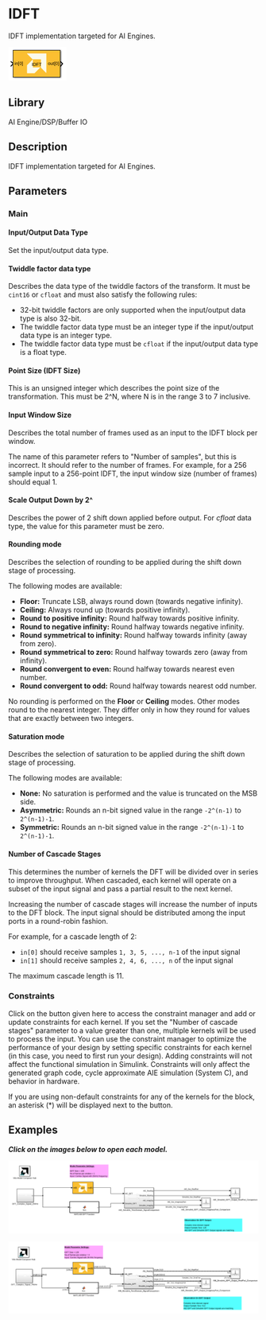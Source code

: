 # IDFT 
IDFT implementation targeted for AI Engines.
  
![](./Images/block.png)  

## Library

AI Engine/DSP/Buffer IO

## Description

 IDFT implementation targeted for AI Engines.
## Parameters

### Main  
#### Input/Output Data Type
Set the input/output data type.

#### Twiddle factor data type
Describes the data type of the twiddle factors of the transform. It must be `cint16` or `cfloat` and must also satisfy the following rules:
* 32-bit twiddle factors are only supported when the input/output data type is also 32-bit.
* The twiddle factor data type must be an integer type if the input/output data type is an integer type.
* The twiddle factor data type must be `cfloat` if the input/output data type is a float type.

#### Point Size (IDFT Size)
This is an unsigned integer which describes the point size of the transformation. This must be 2^N, where N is in the range 3 to 7 inclusive.

#### Input Window Size
Describes the total number of frames used as an input to the IDFT block per window.

<div class="noteBox">
The name of this parameter refers to "Number of samples", but this is incorrect. It should refer to the number of frames. For example, for a 256 sample input to a 256-point IDFT, the input window size (number of frames) should equal 1.
</div>
 
#### Scale Output Down by 2^
Describes the power of 2 shift down applied before output. For _cfloat_ data type, the value for this parameter must be zero. 

#### Rounding mode

Describes the selection of rounding to be applied during the shift down stage of processing.

The following modes are available:
* **Floor:** Truncate LSB, always round down (towards negative infinity).
* **Ceiling:** Always round up (towards positive infinity).
* **Round to positive infinity:** Round halfway towards positive infinity.
* **Round to negative infinity:** Round halfway towards negative infinity.
* **Round symmetrical to infinity:** Round halfway towards infinity (away from zero).
* **Round symmetrical to zero:** Round halfway towards zero (away from infinity).
* **Round convergent to even:** Round halfway towards nearest even number.
* **Round convergent to odd:** Round halfway towards nearest odd number.

No rounding is performed on the **Floor** or **Ceiling** modes. Other modes round to the nearest integer. They differ only in how they round for values that are exactly between two integers.

#### Saturation mode

Describes the selection of saturation to be applied during the shift down stage of processing.

The following modes are available:
* **None:** No saturation is performed and the value is truncated on the MSB side.
* **Asymmetric:** Rounds an n-bit signed value in the range `-2^(n-1)` to `2^(n-1)-1`.
* **Symmetric:** Rounds an n-bit signed value in the range `-2^(n-1)-1` to `2^(n-1)-1`.

####  Number of Cascade Stages
This determines the number of kernels the DFT will be divided over in series to improve throughput. When cascaded, each kernel will operate on a subset of the input signal and pass a partial result to the next kernel. 

Increasing the number of cascade stages will increase the number of inputs to the DFT block. The input signal should be distributed among the input ports in a round-robin fashion. 

For example, for a cascade length of 2:
* `in[0]` should receive samples `1, 3, 5, ..., n-1` of the input signal 
* `in[1]` should receive samples `2, 4, 6, ..., n` of the input signal

The maximum cascade length is 11. 


### Constraints
Click on the button given here to access the constraint manager and add or update constraints for each kernel. If you set the "Number of cascade stages" parameter to a value greater than one, multiple kernels will be used to process the input. You can use the constraint manager to optimize the performance of your design by setting specific constraints for each kernel (in this case, you need to first run your design). Adding constraints will not affect the functional simulation in Simulink. Constraints will only affect the generated graph code, cycle approximate AIE simulation (System C), and behavior in hardware.

<div class="noteBox">
If you are using non-default constraints for any of the kernels for the block, an asterisk (*) will be displayed next to the button.
</div>

## Examples

***Click on the images below to open each model.***

[![](./Images/IDFT_Block_Ex1.png)](https://github.com/Xilinx/Vitis_Model_Composer/tree/2023.2/Examples/Block_Help/AIE/IDFT_Ex1)

[![](./Images/IDFT_Block_Ex2.png)](https://github.com/Xilinx/Vitis_Model_Composer/tree/2023.2/Examples/Block_Help/AIE/IDFT_Ex2)


